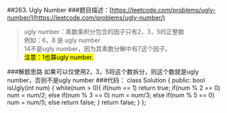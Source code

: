 ##263. Ugly Number
###题目描述：[https://leetcode.com/problems/ugly-number/](https://leetcode.com/problems/ugly-number/)
> ugly number：素数乘积分包含的因子只有2，3，5的正整数       
> 例如：6，8 是 ugly number    
> 14不是ugly number，因为其素数分解中有7这个因子。    
> <mark>注意：1也算ugly number.</mark> 

###解题思路
如果可以仅使用2，3，5将这个数拆分，则这个数就是ugly number，否则不是ugly number
###代码：
	class Solution {
	public:
	    bool isUgly(int num) {
	        while(num > 0){
	            if(num == 1)
	                return true;
	            if(num % 2 == 0)
	                num = num/2;
	            else if(num % 3 == 0)
	                num = num/3;
	            else if(num % 5 == 0)
	                num = num/5;
	            else
	                return false;
	        }
	        return false;
	    }
	};